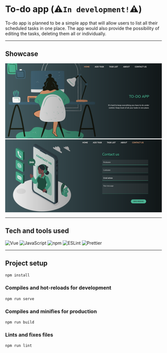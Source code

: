 # To-do app (⚠️`In development!`⚠️)

To-do app is planned to be a simple app that will allow users to list all their scheduled tasks in one place. The app would also provide the possibility of editing the tasks, deleting them all or individually. 

<hr>

## Showcase

![image](Showcase/showcase.png)
![image](Showcase/showcase2.png)

<hr>

## Tech and tools used

<div>
<img alt="Vue" src="https://img.shields.io/badge/-Vue-4FC08D?style=flat-square&logo=vue.js&logoColor=white" />
<img alt="JavaScript" src="https://img.shields.io/badge/-JavaScript-F7DF1E?style=flat-square&logo=javascript&logoColor=black" />
<img alt="npm" src="https://img.shields.io/badge/-npm-CB3837?style=flat-square&logo=npm&logoColor=white" />
<img alt="ESLint" src="https://img.shields.io/badge/-ESLint-4B32C3?style=flat-square&logo=eslint&logoColor=white" />
<img alt="Prettier" src="https://img.shields.io/badge/-Prettier-F7B93E?style=flat-square&logo=prettier&logoColor=black" />
</div>

<hr>

## Project setup
```
npm install
```

### Compiles and hot-reloads for development
```
npm run serve
```

### Compiles and minifies for production
```
npm run build
```

### Lints and fixes files
```
npm run lint
```
